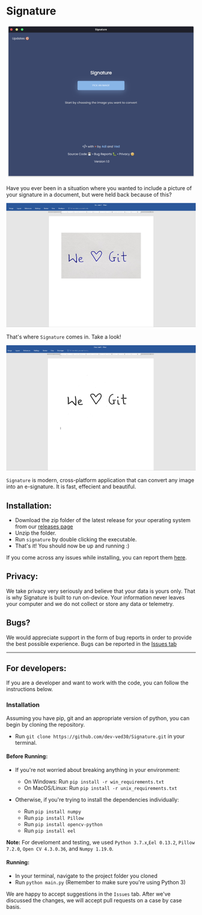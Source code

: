 # Signature

![](images/home.png)

Have you ever been in a situation where you wanted to include a picture of your signature in a document, but were held back because of this?

![](images/orignal.png)

That's where `Signature` comes in. Take a look!

![](images/processed.png)

`Signature` is modern, cross-platform application that can convert any image into an e-signature. It is fast, effecient and beautiful.

## Installation:

* Download the zip folder of the latest release for your operating system from our [releases page](https://github.com/dev-ved30/Signature/releases)
* Unzip the folder.
* Run `signature` by double clicking the executable.
* That's it! You should now be up and running :)

If you come across any issues while installing, you can report them [here](https://github.com/dev-ved30/Signature/issues).

## Privacy:

We take privacy very seriously and believe that your data is yours only. That is why Signature is built to run on-device. Your information never leaves your computer and we do not collect or store any data or telemetry.

## Bugs?

We would appreciate support in the form of bug reports in order to provide the best possible experience. Bugs can be reported in the [Issues tab](https://github.com/dev-ved30/Signature/issues)

---
## For developers:
If you are a developer and want to work with the code, you can follow the instructions below.
### Installation
Assuming you have pip, git and an appropriate version of python, you can begin by cloning the repository.

* Run `git clone https://github.com/dev-ved30/Signature.git` in your terminal.

#### Before Running:
* If you're not worried about breaking anything in your environment:
    * On Windows:
    Run `pip install -r win_requirements.txt`
    * On MacOS/Linux:
    Run `pip install -r unix_requirements.txt`
            
* Otherwise, if you're trying to install the dependencies individually:
    * Run `pip install numpy`
    * Run `pip install Pillow`
    * Run `pip install opencv-python`
    * Run `pip install eel`

**Note:** For develoment and testing, we used `Python 3.7.x`,`Eel 0.13.2`, `Pillow 7.2.0`, `Open CV 4.3.0.36`, and `Numpy 1.19.0`.

#### Running: 
* In your terminal, navigate to the project folder you cloned
* Run `python main.py` (Remember to make sure you're using Python 3)

We are happy to accept suggestions in the `Issues` tab. After we've discussed the changes, we will accept pull requests on a case by case basis.
     

